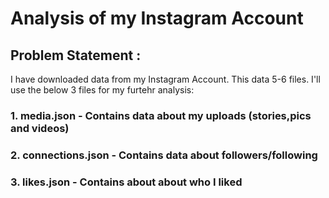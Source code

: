 # Analysis of my Instagram Account

## Problem Statement :
I have downloaded data from my Instagram Account. This data 5-6 files. I'll use the below 3 files for my furtehr analysis:
### 1. media.json - Contains data about my uploads (stories,pics and videos)
### 2. connections.json - Contains data about followers/following
### 3. likes.json - Contains about about who I liked
